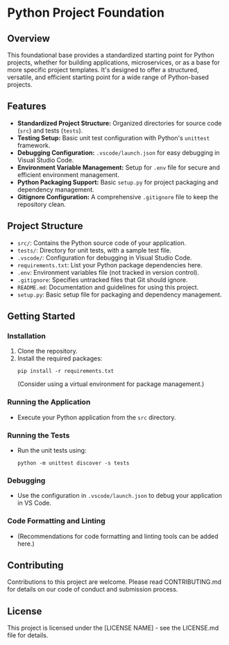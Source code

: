 # Python Project Foundation

## Overview
This foundational base provides a standardized starting point for Python projects, whether for building applications, microservices, or as a base for more specific project templates. It's designed to offer a structured, versatile, and efficient starting point for a wide range of Python-based projects.

## Features
- **Standardized Project Structure:** Organized directories for source code (`src`) and tests (`tests`).
- **Testing Setup:** Basic unit test configuration with Python's `unittest` framework.
- **Debugging Configuration:** `.vscode/launch.json` for easy debugging in Visual Studio Code.
- **Environment Variable Management:** Setup for `.env` file for secure and efficient environment management.
- **Python Packaging Support:** Basic `setup.py` for project packaging and dependency management.
- **Gitignore Configuration:** A comprehensive `.gitignore` file to keep the repository clean.

## Project Structure
- `src/`: Contains the Python source code of your application.
- `tests/`: Directory for unit tests, with a sample test file.
- `.vscode/`: Configuration for debugging in Visual Studio Code.
- `requirements.txt`: List your Python package dependencies here.
- `.env`: Environment variables file (not tracked in version control).
- `.gitignore`: Specifies untracked files that Git should ignore.
- `README.md`: Documentation and guidelines for using this project.
- `setup.py`: Basic setup file for packaging and dependency management.

## Getting Started

### Installation
1. Clone the repository.
2. Install the required packages:
   ```
   pip install -r requirements.txt
   ```
   (Consider using a virtual environment for package management.)

### Running the Application
- Execute your Python application from the `src` directory.

### Running the Tests
- Run the unit tests using:
  ```
  python -m unittest discover -s tests
  ```

### Debugging
- Use the configuration in `.vscode/launch.json` to debug your application in VS Code.

### Code Formatting and Linting
- (Recommendations for code formatting and linting tools can be added here.)

## Contributing
Contributions to this project are welcome. Please read CONTRIBUTING.md for details on our code of conduct and submission process.

## License
This project is licensed under the [LICENSE NAME] - see the LICENSE.md file for details.
